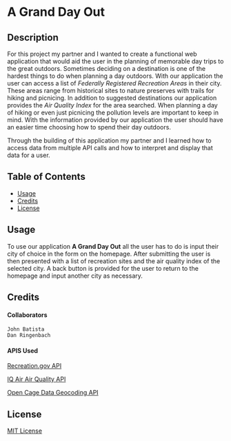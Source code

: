 # A Grand Day Out
## Description
For this project my partner and I wanted to create a functional web application that would aid the user in the planning of memorable day trips to the great outdoors. Sometimes deciding on a destination is one of the hardest things to do when planning a day outdoors. With our application the user can access a list of *Federally Registered Recreation Areas* in their city.  These areas range from historical sites to nature preserves with trails for hiking and picnicing. In addition to suggested destinations our application provides the *Air Quality Index* for the area searched. When planning a day of hiking or even just picnicing the pollution levels are important to keep in mind. With the information provided by our application the user should have an easier time choosing how to spend their day outdoors. 

Through the building of this application my partner and I learned how to access data from multiple API calls and how to interpret and display that data for a user.
## Table of Contents

- [Usage](#usage)
- [Credits](#credits)
- [License](#license)

## Usage
To use our application **A Grand Day Out** all the user has to do is input their city of choice in the form on the homepage. After submitting the user is then presented with a list of recreation sites and the air quality index of the selected city. A back button is provided for the user to return to the homepage and input another city as necessary.

## Credits
#### Collaborators
    John Batista 
    Dan Ringenbach
#### APIS Used

[Recreation.gov API](https://www.recreation.gov/use-our-data)

[IQ Air Air Quality API](https://www.iqair.com/us/air-pollution-data-api)

[Open Cage Data Geocoding API](https://opencagedata.com/)


## License

[MIT License](license.txt)

